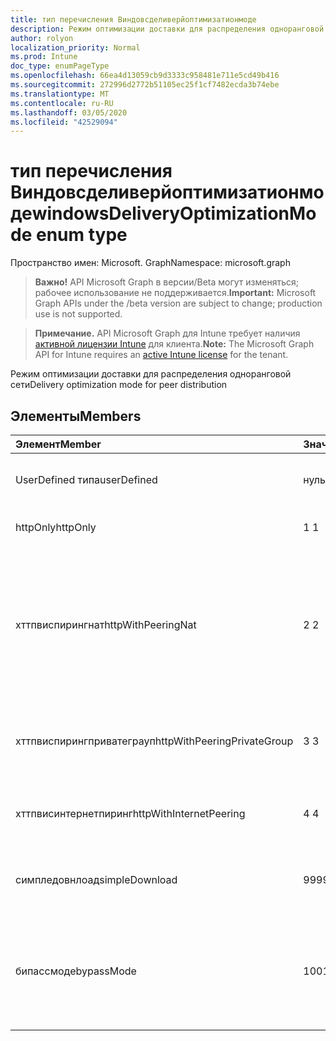 ```yaml
---
title: тип перечисления Виндовсделиверйоптимизатионмоде
description: Режим оптимизации доставки для распределения одноранговой сети
author: rolyon
localization_priority: Normal
ms.prod: Intune
doc_type: enumPageType
ms.openlocfilehash: 66ea4d13059cb9d3333c958481e711e5cd49b416
ms.sourcegitcommit: 272996d2772b51105ec25f1cf7482ecda3b74ebe
ms.translationtype: MT
ms.contentlocale: ru-RU
ms.lasthandoff: 03/05/2020
ms.locfileid: "42529094"
---
```

# <a name="windowsdeliveryoptimizationmode-enum-type"></a><span data-ttu-id="2cc8f-103">тип перечисления Виндовсделиверйоптимизатионмоде</span><span class="sxs-lookup"><span data-stu-id="2cc8f-103">windowsDeliveryOptimizationMode enum type</span></span>

<span data-ttu-id="2cc8f-104">Пространство имен: Microsoft. Graph</span><span class="sxs-lookup"><span data-stu-id="2cc8f-104">Namespace: microsoft.graph</span></span>

> <span data-ttu-id="2cc8f-105">**Важно!** API Microsoft Graph в версии/Beta могут изменяться; рабочее использование не поддерживается.</span><span class="sxs-lookup"><span data-stu-id="2cc8f-105">**Important:** Microsoft Graph APIs under the /beta version are subject to change; production use is not supported.</span></span>

> <span data-ttu-id="2cc8f-106">**Примечание.** API Microsoft Graph для Intune требует наличия [активной лицензии Intune](https://go.microsoft.com/fwlink/?linkid=839381) для клиента.</span><span class="sxs-lookup"><span data-stu-id="2cc8f-106">**Note:** The Microsoft Graph API for Intune requires an [active Intune license](https://go.microsoft.com/fwlink/?linkid=839381) for the tenant.</span></span>

<span data-ttu-id="2cc8f-107">Режим оптимизации доставки для распределения одноранговой сети</span><span class="sxs-lookup"><span data-stu-id="2cc8f-107">Delivery optimization mode for peer distribution</span></span>

## <a name="members"></a><span data-ttu-id="2cc8f-108">Элементы</span><span class="sxs-lookup"><span data-stu-id="2cc8f-108">Members</span></span>
|<span data-ttu-id="2cc8f-109">Элемент</span><span class="sxs-lookup"><span data-stu-id="2cc8f-109">Member</span></span>|<span data-ttu-id="2cc8f-110">Значение</span><span class="sxs-lookup"><span data-stu-id="2cc8f-110">Value</span></span>|<span data-ttu-id="2cc8f-111">Описание</span><span class="sxs-lookup"><span data-stu-id="2cc8f-111">Description</span></span>|
|:---|:---|:---|
|<span data-ttu-id="2cc8f-112">UserDefined типа</span><span class="sxs-lookup"><span data-stu-id="2cc8f-112">userDefined</span></span>|<span data-ttu-id="2cc8f-113">нуль</span><span class="sxs-lookup"><span data-stu-id="2cc8f-113">0</span></span>|<span data-ttu-id="2cc8f-114">Разрешить пользователю устанавливать.</span><span class="sxs-lookup"><span data-stu-id="2cc8f-114">Allow the user to set.</span></span>|
|<span data-ttu-id="2cc8f-115">httpOnly</span><span class="sxs-lookup"><span data-stu-id="2cc8f-115">httpOnly</span></span>|<span data-ttu-id="2cc8f-116">1 </span><span class="sxs-lookup"><span data-stu-id="2cc8f-116">1</span></span>|<span data-ttu-id="2cc8f-117">Только HTTP, без пиринга</span><span class="sxs-lookup"><span data-stu-id="2cc8f-117">HTTP only, no peering</span></span>|
|<span data-ttu-id="2cc8f-118">хттпвиспирингнат</span><span class="sxs-lookup"><span data-stu-id="2cc8f-118">httpWithPeeringNat</span></span>|<span data-ttu-id="2cc8f-119">2 </span><span class="sxs-lookup"><span data-stu-id="2cc8f-119">2</span></span>|<span data-ttu-id="2cc8f-120">Операционная система по умолчанию — HTTP, смешанная с одноранговым устройством с одним транслятором сетевых адресов</span><span class="sxs-lookup"><span data-stu-id="2cc8f-120">OS default – Http blended with peering behind the same network address translator</span></span>|
|<span data-ttu-id="2cc8f-121">хттпвиспирингприватеграуп</span><span class="sxs-lookup"><span data-stu-id="2cc8f-121">httpWithPeeringPrivateGroup</span></span>|<span data-ttu-id="2cc8f-122">3 </span><span class="sxs-lookup"><span data-stu-id="2cc8f-122">3</span></span>|<span data-ttu-id="2cc8f-123">HTTP-смешение с одноранговым элементом в частной группе</span><span class="sxs-lookup"><span data-stu-id="2cc8f-123">HTTP blended with peering across a private group</span></span>|
|<span data-ttu-id="2cc8f-124">хттпвисинтернетпиринг</span><span class="sxs-lookup"><span data-stu-id="2cc8f-124">httpWithInternetPeering</span></span>|<span data-ttu-id="2cc8f-125">4 </span><span class="sxs-lookup"><span data-stu-id="2cc8f-125">4</span></span>|<span data-ttu-id="2cc8f-126">HTTP-смешение с подключением к Интернету</span><span class="sxs-lookup"><span data-stu-id="2cc8f-126">HTTP blended with Internet peering</span></span>|
|<span data-ttu-id="2cc8f-127">симпледовнлоад</span><span class="sxs-lookup"><span data-stu-id="2cc8f-127">simpleDownload</span></span>|<span data-ttu-id="2cc8f-128">99</span><span class="sxs-lookup"><span data-stu-id="2cc8f-128">99</span></span>|<span data-ttu-id="2cc8f-129">Простой режим загрузки без пиринга</span><span class="sxs-lookup"><span data-stu-id="2cc8f-129">Simple download mode with no peering</span></span>|
|<span data-ttu-id="2cc8f-130">бипассмоде</span><span class="sxs-lookup"><span data-stu-id="2cc8f-130">bypassMode</span></span>|<span data-ttu-id="2cc8f-131">100</span><span class="sxs-lookup"><span data-stu-id="2cc8f-131">100</span></span>|<span data-ttu-id="2cc8f-132">Режим обхода.</span><span class="sxs-lookup"><span data-stu-id="2cc8f-132">Bypass mode.</span></span> <span data-ttu-id="2cc8f-133">Не используйте оптимизацию доставки и не используйте BITS</span><span class="sxs-lookup"><span data-stu-id="2cc8f-133">Do not use Delivery Optimization and use BITS instead</span></span>|



